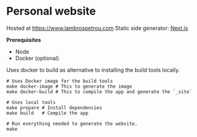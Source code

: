 # Personal website

Hosted at https://www.lambrospetrou.com
Static side generator: [Next.js](https://nextjs.org/)

**Prerequisites**

* Node
* Docker (optional)

Uses docker to build as alternative to installing the build tools locally.

```
# Uses Docker image for the build tools
make docker-image # This to generate the image
make docker-build # This to compile the app and generate the `_site`

# Uses local tools
make prepare # Install dependencies
make build   # Compile the app

# Run everything needed to generate the website.
make
```
